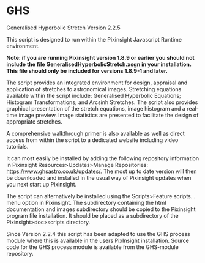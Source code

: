 # GHS
Generalised Hyperbolic Stretch Version 2.2.5

This script is designed to run within the Pixinsight Javascript Runtime environment.

<b>Note: if you are running Pixinsight version 1.8.9 or earlier you should not include the file GeneralisedHyperbolicStretch.xsgn in your installation.  This file should only be included for versions 1.8.9-1 and later.</b>

The script provides an integrated environment for design, appraisal and application of stretches to astronomical images.  Stretching equations available within the script include: Generalised Hyperbolic Equations; Histogram Transformations; and Arcsinh Stretches. The script also provides graphical presentation of the stretch equations, image histogram and a real-time image preview.  Image statistics are presented to facilitate the design of appropriate stretches.

A comprehensive walkthrough primer is also available as well as direct access from within the script to a dedicated website including video tutorials.

It can most easily be installed by adding the following repository information in Pixinsight Resources>Updates>Manage Repositories: https://www.ghsastro.co.uk/updates/.  The most up to date version will then be downloaded and installed in the usual way of Pixinsight updates when you next start up Pixinsight.

The script can alternatively be installed using the Scripts>Feature scripts... menu option in Pixinsight. The subdirectory containing the html documentation and images subdirectory should be copied to the Pixinsight program file installation.  It should be placed as a subdirectory of the Pixinsight>doc>scripts directory.  

Since Version 2.2.4 this script has been adapted to use the GHS process module where this is available in the users PixInsight installation.  Source code for the GHS process module is available from the GHS-module repository.
